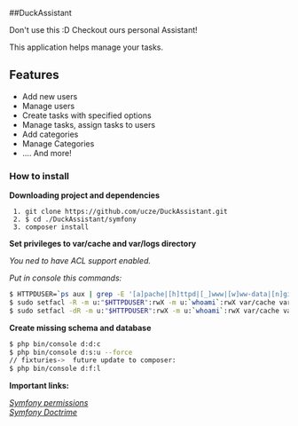 ##DuckAssistant

Don't use this :D
Checkout ours personal Assistant! 

This application helps manage your tasks.

## Features
* Add new users 
* Manage users
* Create tasks with specified options
* Manage tasks, assign tasks to users
* Add categories
* Manage Categories
* .... And more!

### How to install

**Downloading project and dependencies**
```
 1. git clone https://github.com/ucze/DuckAssistant.git 
 2. $ cd ./DuckAssistant/symfony
 3. composer install
 ```

**Set privileges to var/cache and var/logs directory**

_You ned to have ACL support enabled._

*Put in console this commands:*
```sh
$ HTTPDUSER=`ps aux | grep -E '[a]pache|[h]ttpd|[_]www|[w]ww-data|[n]ginx' | grep -v root | head -1 | cut -d\  -f1`
$ sudo setfacl -R -m u:"$HTTPDUSER":rwX -m u:`whoami`:rwX var/cache var/logs
$ sudo setfacl -dR -m u:"$HTTPDUSER":rwX -m u:`whoami`:rwX var/cache var/logs
```

**Create missing schema and database**
```sh
$ php bin/console d:d:c
$ php bin/console d:s:u --force
// fixturies->  future update to composer:
$ php bin/console d:f:l
```
**Important links:**

*[Symfony permissions](http://symfony.com/doc/current/book/installation.html)*  
*[Symfony Doctrime](http://symfony.com/doc/current/book/doctrine.html)*  
